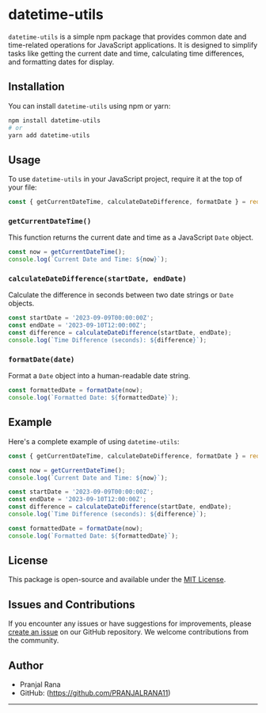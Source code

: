 # datetime-utils

`datetime-utils` is a simple npm package that provides common date and time-related operations for JavaScript applications. It is designed to simplify tasks like getting the current date and time, calculating time differences, and formatting dates for display.

## Installation

You can install `datetime-utils` using npm or yarn:

```bash
npm install datetime-utils
# or
yarn add datetime-utils
```

## Usage

To use `datetime-utils` in your JavaScript project, require it at the top of your file:

```javascript
const { getCurrentDateTime, calculateDateDifference, formatDate } = require('datetime-utils');
```

### `getCurrentDateTime()`

This function returns the current date and time as a JavaScript `Date` object.

```javascript
const now = getCurrentDateTime();
console.log(`Current Date and Time: ${now}`);
```

### `calculateDateDifference(startDate, endDate)`

Calculate the difference in seconds between two date strings or `Date` objects.

```javascript
const startDate = '2023-09-09T00:00:00Z';
const endDate = '2023-09-10T12:00:00Z';
const difference = calculateDateDifference(startDate, endDate);
console.log(`Time Difference (seconds): ${difference}`);
```

### `formatDate(date)`

Format a `Date` object into a human-readable date string.

```javascript
const formattedDate = formatDate(now);
console.log(`Formatted Date: ${formattedDate}`);
```

## Example

Here's a complete example of using `datetime-utils`:

```javascript
const { getCurrentDateTime, calculateDateDifference, formatDate } = require('datetime-utils');

const now = getCurrentDateTime();
console.log(`Current Date and Time: ${now}`);

const startDate = '2023-09-09T00:00:00Z';
const endDate = '2023-09-10T12:00:00Z';
const difference = calculateDateDifference(startDate, endDate);
console.log(`Time Difference (seconds): ${difference}`);

const formattedDate = formatDate(now);
console.log(`Formatted Date: ${formattedDate}`);
```

## License

This package is open-source and available under the [MIT License](LICENSE).

## Issues and Contributions

If you encounter any issues or have suggestions for improvements, please [create an issue](https://github.com/PRANJALRANA11/time-utils-npm-package/issues) on our GitHub repository. We welcome contributions from the community.

## Author

- Pranjal Rana
- GitHub: (https://github.com/PRANJALRANA11)

---


